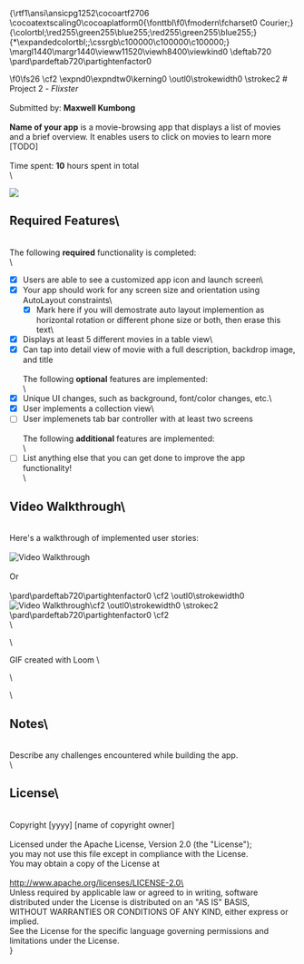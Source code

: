 {\rtf1\ansi\ansicpg1252\cocoartf2706
\cocoatextscaling0\cocoaplatform0{\fonttbl\f0\fmodern\fcharset0 Courier;}
{\colortbl;\red255\green255\blue255;\red255\green255\blue255;}
{\*\expandedcolortbl;;\cssrgb\c100000\c100000\c100000;}
\margl1440\margr1440\vieww11520\viewh8400\viewkind0
\deftab720
\pard\pardeftab720\partightenfactor0

\f0\fs26 \cf2 \expnd0\expndtw0\kerning0
\outl0\strokewidth0 \strokec2 # Project 2 - *Flixster*\
\
Submitted by: **Maxwell Kumbong**\
\
**Name of your app** is a movie-browsing app that displays a list of movies and a brief overview. It enables users to click on movies to learn more [TODO] \
\
Time spent: **10** hours spent in total\
\


<a href="https://www.loom.com/share/134d4a745aa44accaa2b9eeffd752e28">
    <img style="max-width:300px;" src="https://cdn.loom.com/sessions/thumbnails/134d4a745aa44accaa2b9eeffd752e28-with-play.gif">
  </a>



## Required Features\
\
The following **required** functionality is completed:\
\
- [X] Users are able to see a customized app icon and launch screen\
- [X] Your app should work for any screen size and orientation using AutoLayout constraints\
  - [X] Mark here if you will demostrate auto layout implemention as horizontal rotation or different phone size or both, then erase this text\
- [X] Displays at least 5 different movies in a table view\
- [X] Can tap into detail view of movie with a full description, backdrop image, and title\
 \
The following **optional** features are implemented:\
\
- [X] Unique UI changes, such as background, font/color changes, etc.\
- [X] User implements a collection view\
- [ ] User implemenets tab bar controller with at least two screens\
\
The following **additional** features are implemented:\
\
- [ ] List anything else that you can get done to improve the app functionality!\
\
## Video Walkthrough\
\
Here's a walkthrough of implemented user stories:\
\
<img src='file:///private/var/folders/ps/v2_fqr251_qbgc_5tbnv9lf40000gn/T/c9dd228cc9f6fdef3e67e428603cb596/Kapture%202023-03-06%20at%2021.35.59.gif' width='' alt='Video Walkthrough' />\
\
Or\
\
\pard\pardeftab720\partightenfactor0
\cf2 \outl0\strokewidth0 <img src='https://www.loom.com/share/134d4a745aa44accaa2b9eeffd752e28' width='' alt='Video Walkthrough' />\cf2 \outl0\strokewidth0 \strokec2 \
\pard\pardeftab720\partightenfactor0
\cf2 \
\
<!-- Replace this with whatever GIF tool you used! -->\
GIF created with Loom \
<!-- Recommended tools:\
[Kap](https://getkap.co/) for macOS\
[ScreenToGif](https://www.screentogif.com/) for Windows\
[peek](https://github.com/phw/peek) for Linux. -->\
\
## Notes\
\
Describe any challenges encountered while building the app.\
\
## License\
\
    Copyright [yyyy] [name of copyright owner]\
\
    Licensed under the Apache License, Version 2.0 (the "License");\
    you may not use this file except in compliance with the License.\
    You may obtain a copy of the License at\
\
        http://www.apache.org/licenses/LICENSE-2.0\
\
    Unless required by applicable law or agreed to in writing, software\
    distributed under the License is distributed on an "AS IS" BASIS,\
    WITHOUT WARRANTIES OR CONDITIONS OF ANY KIND, either express or implied.\
    See the License for the specific language governing permissions and\
    limitations under the License.\
}
